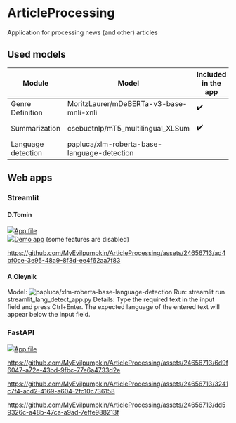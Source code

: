 # ArticleProcessing

Application for processing news (and other) articles

## Used models
Module | Model | Included in the app | Unit tests written | Contributor
-|-|-|-|-
Genre Definition | MoritzLaurer/mDeBERTa-v3-base-mnli-xnli | ✔️ | ✔️ | Dmitriy Tomin
Summarization | csebuetnlp/mT5_multilingual_XLSum | ✔️ | | Dmitriy Tomin
Language detection | papluca/xlm-roberta-base-language-detection | | ✔️ | Artem Oleynik
## Web apps

### Streamlit

#### D.Tomin
[![](https://docs.streamlit.io/logo.svg)App file](streamlit_app.py)  
[![](https://docs.streamlit.io/logo.svg)Demo app](https://articleprocessing.streamlit.app) (some features are disabled)

https://github.com/MyEvilpumpkin/ArticleProcessing/assets/24656713/ad4bf0ce-3e95-48a9-8f3d-ee4f62aa7f83

#### A.Oleynik
Model: ![papluca/xlm-roberta-base-language-detection](https://huggingface.co/papluca/xlm-roberta-base-language-detection)
Run: streamlit run streamlit_lang_detect_app.py
Details: Type the required text in the input field and press Ctrl+Enter. 
The expected language of the entered text will appear below the input field.

### FastAPI

[![](https://fastapi.tiangolo.com/ru/img/icon-white.svg)App file](web_app.py)

https://github.com/MyEvilpumpkin/ArticleProcessing/assets/24656713/6d9f6047-a72e-43bd-9fbc-77e6a4733d2e

https://github.com/MyEvilpumpkin/ArticleProcessing/assets/24656713/3241c7f4-acd2-4169-a604-2fc10c736158

https://github.com/MyEvilpumpkin/ArticleProcessing/assets/24656713/dd59326c-a48b-47ca-a9ad-7effe988213f

